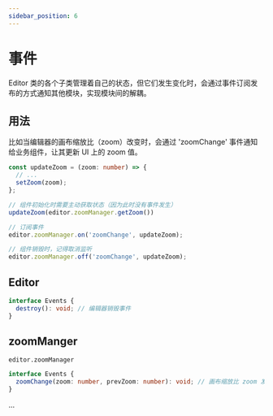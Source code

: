 ```yaml
---
sidebar_position: 6
---
```


# 事件

Editor 类的各个子类管理着自己的状态，但它们发生变化时，会通过事件订阅发布的方式通知其他模块，实现模块间的解耦。


## 用法

比如当编辑器的画布缩放比（zoom）改变时，会通过 'zoomChange' 事件通知给业务组件，让其更新 UI 上的 zoom 值。

```ts
const updateZoom = (zoom: number) => {
  // ...
  setZoom(zoom);
};

// 组件初始化时需要主动获取状态（因为此时没有事件发生）
updateZoom(editor.zoomManager.getZoom())

// 订阅事件
editor.zoomManager.on('zoomChange', updateZoom);

// 组件销毁时，记得取消监听
editor.zoomManager.off('zoomChange', updateZoom);
```

## Editor

```ts
interface Events {
  destroy(): void; // 编辑器销毁事件
}
```

## zoomManger

`editor.zoomManager`

```ts
interface Events {
  zoomChange(zoom: number, prevZoom: number): void; // 画布缩放比 zoom 发生改变
}
```

...